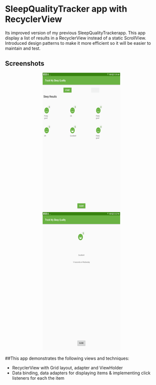 # SleepQualityTracker app with RecyclerView

Its improved version of my previous SleepQualityTrackerapp. This app display a list of results in a RecyclerView instead of a static ScrollView. Introduced design patterns to make it more efficient so it will be easier to maintain and test.

## Screenshots

<p align="center">
<img src="screenshots/sleep_tracker_recycler_home.png" width="256" height="455" >
<img src="screenshots/sleep_tracker_recycler_detail.png" width="256" height="455" >
</P>


##This app demonstrates the following views and techniques:

* RecyclerView with Grid layout, adapter and ViewHolder
* Data binding, data adapters for displaying items & implementing click listeners for each the item
